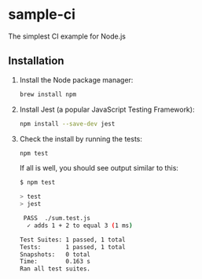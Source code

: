 # sample-ci

The simplest CI example for Node.js

## Installation

1. Install the Node package manager:

    ```bash
    brew install npm
    ```

2. Install Jest (a popular JavaScript Testing Framework):

    ```bash
    npm install --save-dev jest
    ```

3. Check the install by running the tests:

    ```bash
    npm test
    ```

    If all is well, you should see output similar to this:

    ```bash
    $ npm test
    
    > test
    > jest

     PASS  ./sum.test.js
      ✓ adds 1 + 2 to equal 3 (1 ms)

    Test Suites: 1 passed, 1 total
    Tests:       1 passed, 1 total
    Snapshots:   0 total
    Time:        0.163 s
    Ran all test suites.
    ```
